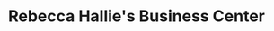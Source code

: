---
title: "Rebecca Hallie's Business Center"
url: /foya-city/rebecca-hallies-business-center/
shop: Lebensmittel
---